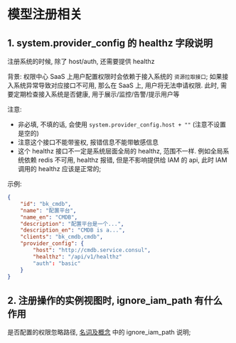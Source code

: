 # 模型注册相关

## 1. system.provider_config 的 healthz 字段说明

注册系统的时候, 除了 host/auth, 还需要提供 healthz

背景: 权限中心 SaaS 上用户配置权限时会依赖于接入系统的 `资源拉取接口`; 如果接入系统异常导致对应接口不可用, 那么在 SaaS 上, 用户将无法申请权限. 此时, 需要定期检查接入系统是否健康, 用于展示/监控/告警/提示用户等

注意: 
- 非必填, 不填的话, 会使用 `system.provider_config.host + ""` (注意不设置是空的)
- 注意这个接口不能带鉴权, 报错信息不能带敏感信息
- 这个 healthz 接口不一定是系统层面全局的 healthz, 范围不一样. 例如全局系统依赖 redis 不可用, healthz 报错, 但是不影响提供给 IAM 的 api, 此时 IAM 调用的 healthz 应该是正常的;

示例:

```json
{
    "id": "bk_cmdb",
    "name": "配置平台",
    "name_en": "CMDB",
    "description": "配置平台是一个...",
    "description_en": "CMDB is a...",
    "clients": "bk_cmdb,cmdb",
    "provider_config": {
        "host": "http://cmdb.service.consul",
        "healthz": "/api/v1/healthz"
        "auth": "basic"
    }
}
```

## 2. 注册操作的实例视图时, ignore_iam_path	有什么作用 

是否配置的权限忽略路径,   [名词及概念](../../../Reference/API/02-Model/00-Concepts.md) 中的 ignore_iam_path 说明;
